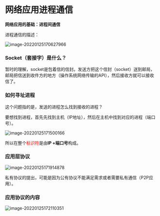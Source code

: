 # 网络应用进程通信

**网络应用的基础：进程间通信**

进程通信的描述：

![image-20220125170627966](https://gitee.com/ccnuktd/pic-bed/raw/master/image-20220125170627966.png)

### Socket（套接字）是什么？

暂时的理解，socket是包着信的信封。发送方把这个信封（socket）送到邮局，邮局把信送到收件方的地方（操作系统网络传输的API），然后接收方就可以接收信了。

### 如何寻址进程

这个问题指的是，发送的进程怎么找到接收的进程？

要想找到进程，首先先找到主机（IP地址），然后在主机中找到对应的进程（端口号）。

![image-20220125171500166](https://gitee.com/ccnuktd/pic-bed/raw/master/image-20220125171500166.png)

所以在整个<font color="red">标识符</font>是由**IP +端口号**构成。

### 应用层协议

![image-20220125171914878](https://gitee.com/ccnuktd/pic-bed/raw/master/image-20220125171914878.png)

私有协议的提出，可能是因为公有协议不能满足需求或者需要私有通信（P2P应用）。

### 应用协议的内容

![image-20220125172110351](https://gitee.com/ccnuktd/pic-bed/raw/master/image-20220125172110351.png)